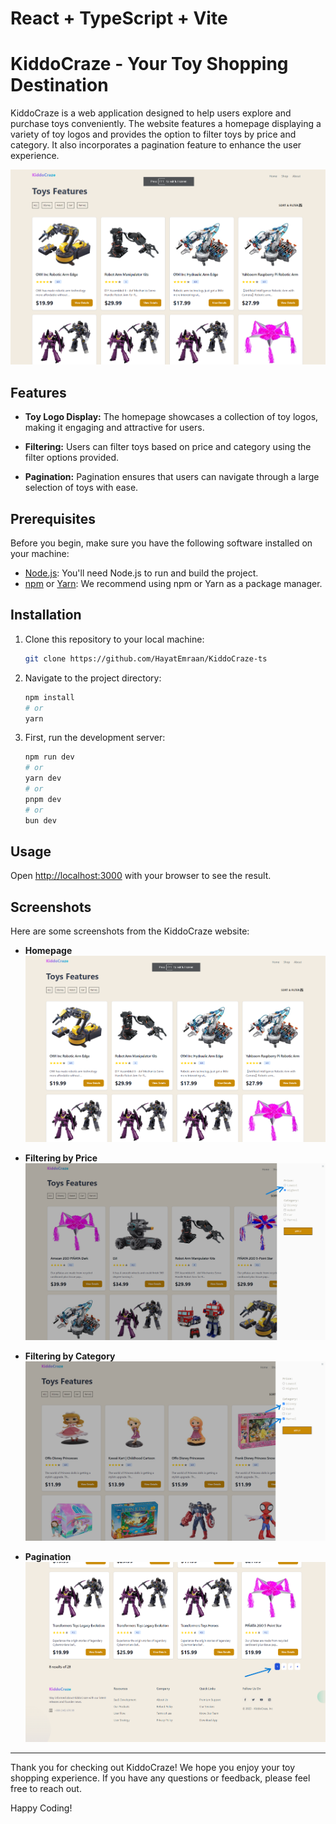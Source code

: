 # React + TypeScript + Vite

# KiddoCraze - Your Toy Shopping Destination

KiddoCraze is a web application designed to help users explore and purchase toys conveniently. The website features a homepage displaying a variety of toy logos and provides the option to filter toys by price and category. It also incorporates a pagination feature to enhance the user experience.

![KiddoCraze Homepage](/gitassets/homepage.png)

## Features

- **Toy Logo Display:** The homepage showcases a collection of toy logos, making it engaging and attractive for users.

- **Filtering:** Users can filter toys based on price and category using the filter options provided.

- **Pagination:** Pagination ensures that users can navigate through a large selection of toys with ease.

## Prerequisites

Before you begin, make sure you have the following software installed on your machine:

- [Node.js](https://nodejs.org/): You'll need Node.js to run and build the project.
- [npm](https://www.npmjs.com/) or [Yarn](https://yarnpkg.com/): We recommend using npm or Yarn as a package manager.

## Installation

1. Clone this repository to your local machine:

   ```bash
   git clone https://github.com/HayatEmraan/KiddoCraze-ts

   ```

2. Navigate to the project directory:

   ```bash
   npm install
   # or
   yarn
   ```

3. First, run the development server:
   ```bash
   npm run dev
   # or
   yarn dev
   # or
   pnpm dev
   # or
   bun dev
   ```

## Usage

Open [http://localhost:3000](http://localhost:3000) with your browser to see the result.

## Screenshots

Here are some screenshots from the KiddoCraze website:

- **Homepage**
  ![Homepage](/gitassets/homepage.png)

- **Filtering by Price**
  ![Filtering by Price](/gitassets/price.png)

- **Filtering by Category**
  ![Filtering by Category](/gitassets/category.png)

- **Pagination**
  ![Pagination](/gitassets/pagination.png)

---

Thank you for checking out KiddoCraze! We hope you enjoy your toy shopping experience. If you have any questions or feedback, please feel free to reach out.

Happy Coding!
